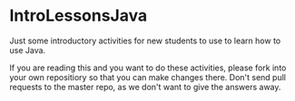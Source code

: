 IntroLessonsJava
================

Just some introductory activities for new students to use to learn how to use Java.

If you are reading this and you want to do these activities, please fork into your own repositiory so that you can make changes there. Don't send pull requests to the master repo, as we don't want to give the answers away. 
